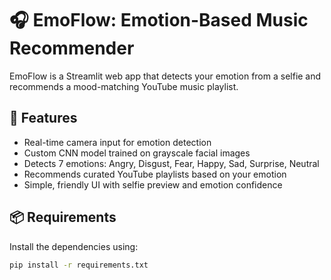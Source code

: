 # 🎧 EmoFlow: Emotion-Based Music Recommender

EmoFlow is a Streamlit web app that detects your emotion from a selfie and recommends a mood-matching YouTube music playlist.

## 🚀 Features

- Real-time camera input for emotion detection
- Custom CNN model trained on grayscale facial images
- Detects 7 emotions: Angry, Disgust, Fear, Happy, Sad, Surprise, Neutral
- Recommends curated YouTube playlists based on your emotion
- Simple, friendly UI with selfie preview and emotion confidence

## 📦 Requirements

Install the dependencies using:

```bash
pip install -r requirements.txt
